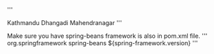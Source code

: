 '''
<?xml version="1.0" encoding="UTF-8"?>
<beans xmlns="http://www.springframework.org/schema/beans"
	xmlns:xsi="http://www.w3.org/2001/XMLSchema-instance"
	xsi:schemaLocation="http://www.springframework.org/schema/beans http://www.springframework.org/schema/beans/spring-beans.xsd">

<bean autowire="byName" class="di.constructorInjection.User" id="user">
	<constructor-arg value="Buddha"/>
	<constructor-arg value="30"/>
	<constructor-arg value="Nepal"/>
	<constructor-arg>
		<list>
			<value>Kathmandu</value>
			<value>Dhangadi</value>
			<value>Mahendranagar</value>
		</list>
	</constructor-arg>
</bean>


<bean class="di.setterInjection.Address" id="address">
	<property name="city" value="KTM"/>
	<property name="state" value="STATE"/>
	<property name="zip" value="0977"/>
	<property name="country" value="NEPAL"/>
</bean>

<bean class="di.setterInjection.UserDto" id="userSetterInjection">
	<property value="Buddha(Gautam)" name="name"/>
	<property value="30" name="age"/>
	<property name="address" ref="address"/>
</bean>

</beans>
'''

Make sure you have spring-beans framework is also in pom.xml file.
'''
<dependency>
			<groupId>org.springframework</groupId>
			<artifactId>spring-beans</artifactId>
			<version>${spring-framework.version}</version>
		</dependency>
'''
